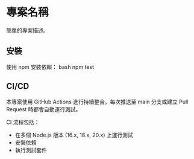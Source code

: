 # 專案名稱

簡單的專案描述。

## 安裝

使用 npm 安裝依賴：
bash
npm test


## CI/CD

本專案使用 GitHub Actions 進行持續整合。每次推送至 main 分支或建立 Pull Request 時都會自動運行測試。

CI 流程包括：
- 在多個 Node.js 版本 (16.x, 18.x, 20.x) 上運行測試
- 安裝依賴
- 執行測試套件

